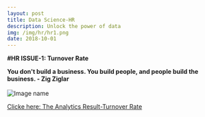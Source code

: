 ```yaml
---
layout: post
title: Data Science-HR
description: Unlock the power of data
img: /img/hr/hr1.png
date: 2018-10-01
---
```


**#HR ISSUE-1: Turnover Rate**

**You don't build a business. You build people, and people build the business. - Zig Ziglar**
<Br>
  <Br>
![Image name](https://static1.squarespace.com/static/5144a1bde4b033f38036b7b9/t/56ab72ebbe7b96fafe9303f5/1454076676264/)
 
 [Clicke here: The Analytics Result-Turnover Rate]()
